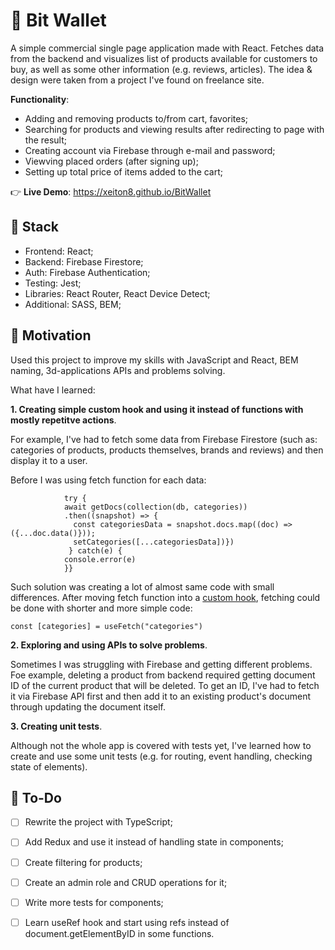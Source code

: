 # 📜 Bit Wallet
A simple commercial single page application made with React. Fetches data from the backend and visualizes list of products available for customers to buy, as well as some other information (e.g. reviews, articles). The idea & design were taken from a project I've found on freelance site. 

 **Functionality**:
+ Adding and removing products to/from cart, favorites;
+ Searching for products and viewing results after redirecting to page with the result;
+ Creating account via Firebase through e-mail and password;
+ Viewving placed orders (after signing up);
+ Setting up total price of items added to the cart;

👉 **Live Demo**: https://xeiton8.github.io/BitWallet

## 🚀 Stack
+ Frontend: React;
+ Backend: Firebase Firestore;
+ Auth: Firebase Authentication;
+ Testing: Jest;
+ Libraries: React Router, React Device Detect;
+ Additional: SASS, BEM;

## 🌠 Motivation
Used this project to improve my skills with JavaScript and React, BEM naming, 3d-applications APIs and problems solving.

What have I learned:

**1. Creating simple custom hook and using it instead of functions with mostly repetitve actions**.

For example, I've had to fetch some data from Firebase Firestore (such as: categories of products, products themselves, brands and reviews) and then display it to a user.

Before I was using fetch function for each data:
```async function fetchCategories() {
            try {
            await getDocs(collection(db, categories))
            .then((snapshot) => {
              const categoriesData = snapshot.docs.map((doc) => ({...doc.data()}));
              setCategories([...categoriesData])}) 
             } catch(e) {
            console.error(e)
            }}
```

Such solution was creating a lot of almost same code with small differences. After moving fetch function into a <a href="https://github.com/XeiTon8/BitWallet/blob/main/src/hooks/useFetch.js">custom hook</a>, fetching could be done with shorter and more simple code:

```const [categories] = useFetch("categories")```

**2. Exploring and using APIs to solve problems**.

Sometimes I was struggling with Firebase and getting different problems. Foe example, deleting a product from backend required getting document ID of the current product that will be deleted. To get an ID, I've had to fetch it via Firebase API first and then add it to an existing product's document through updating the document itself.

**3. Creating unit tests**.

Although not the whole app is covered with tests yet, I've learned how to create and use some unit tests (e.g. for routing, event handling, checking state of elements). 

## 🔨 To-Do
- [ ] Rewrite the project with TypeScript;

- [ ] Add Redux and use it instead of handling state in components;

- [ ] Create filtering for products;

- [ ] Create an admin role and CRUD operations for it;

- [ ] Write more tests for components;

- [ ] Learn useRef hook and start using refs instead of document.getElementByID in some functions.